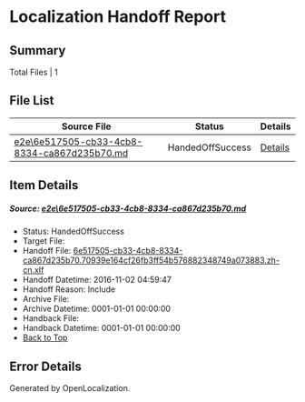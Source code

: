 # <a name='report-top'></a> Localization Handoff Report

## Summary
 Total Files | 1

## File List
 Source File | Status | Details 
 ----------- | ------ | ------- 
 [e2e\6e517505-cb33-4cb8-8334-ca867d235b70.md](https://github.com/OpenLocalizationTestOrg/ol-test0/blob/8fef4caf2e93e2e61d987a058617292ee67ae504/e2e/6e517505-cb33-4cb8-8334-ca867d235b70.md) | HandedOffSuccess | [Details](#961d7d72fd081aedd41579703d789e20be8e47eb2)

## Item Details
##### <a name='961d7d72fd081aedd41579703d789e20be8e47eb2'></a> Source: [e2e\6e517505-cb33-4cb8-8334-ca867d235b70.md](https://github.com/OpenLocalizationTestOrg/ol-test0/blob/8fef4caf2e93e2e61d987a058617292ee67ae504/e2e/6e517505-cb33-4cb8-8334-ca867d235b70.md)
* Status: HandedOffSuccess
* Target File: 
* Handoff File: [6e517505-cb33-4cb8-8334-ca867d235b70.70939e164cf26fb3ff54b576882348749a073883.zh-cn.xlf](https://github.com/OpenLocalizationTestOrg/ol-test0-handoff/blob/36aae397076f53535c33e7261ca37a5d8473aaa1/ol-handoff/OpenLocalizationTestOrg/ol-test0-zhcn/yufeih/ht/6e517505-cb33-4cb8-8334-ca867d235b70.70939e164cf26fb3ff54b576882348749a073883.zh-cn.xlf)
* Handoff Datetime: 2016-11-02 04:59:47
* Handoff Reason: Include
* Archive File: 
* Archive Datetime: 0001-01-01 00:00:00
* Handback File: 
* Handback Datetime: 0001-01-01 00:00:00
* [Back to Top](#report-top)


## Error Details

Generated by OpenLocalization.
